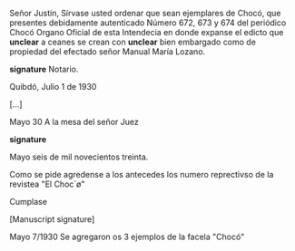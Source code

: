 Señor Justin,
Sírvase usted ordenar que sean ejemplares de Chocó, que presentes debidamente autenticado Número 672, 673 y 674 del periódico Chocó Organo Oficial  de esta Intendecia en donde expanse el edicto que **unclear** a ceanes se crean con **unclear** bien embargado como de propiedad del efectado señor Manual María Lozano. 

**signature**
Notario.

Quibdó, Julio 1 de 1930

[...]

Mayo 30
A la mesa del señor Juez

**signature**

Mayo seis de mil novecientos treinta.

Como se pide agredense a los antecedes los numero reprectivso de la revistea "El Choc´ø" 

Cumplase 

[Manuscript signature]

Mayo 7/1930
Se agregaron os 3 ejemplos de la facela "Chocó"